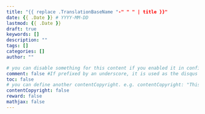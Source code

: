 ```yaml
---
title: "{{ replace .TranslationBaseName "-" " " | title }}"
date: {{ .Date }} # YYYY-MM-DD
lastmod: {{ .Date }}
draft: true
keywords: []
description: ""
tags: []
categories: []
author: ""

# you can disable something for this content if you enabled it in config.toml.
comment: false #If prefixed by an underscore, it is used as the disqus identifier
toc: false
# you can define another contentCopyright. e.g. contentCopyright: "This is an another copyright."
contentCopyright: false
reward: false
mathjax: false
---
```


<!--more-->
